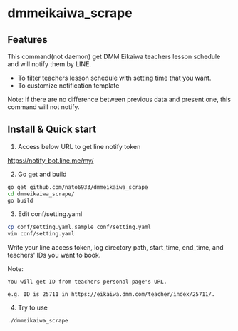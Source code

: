 # dmmeikaiwa_scrape

## Features
This command(not daemon) get DMM Eikaiwa teachers lesson schedule and will notify them by LINE.

- To filter teachers lesson schedule with setting time that you want.
- To customize notification template

Note:
    If there are no difference between previous data and present one, this command will not notify.

## Install & Quick start

1. Access below URL to get line notify token

https://notify-bot.line.me/my/

2. Go get and build

```bash
go get github.com/nato6933/dmmeikaiwa_scrape
cd dmmeikaiwa_scrape/
go build
```

3. Edit conf/setting.yaml

```bash
cp conf/setting.yaml.sample conf/setting.yaml
vim conf/setting.yaml
```

Write your line access token, log directory path, start_time, end_time, and teachers' IDs you want to book.

Note:

    You will get ID from teachers personal page's URL.

    e.g. ID is 25711 in https://eikaiwa.dmm.com/teacher/index/25711/.

4. Try to use
```bash
./dmmeikaiwa_scrape
```

